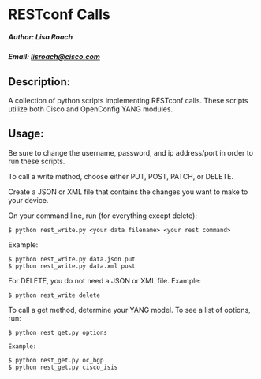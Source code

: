 # RESTconf Calls
##### Author: Lisa Roach
##### Email: lisroach@cisco.com

## Description:

A collection of python scripts implementing RESTconf calls. These scripts
utilize both Cisco and OpenConfig YANG modules. 

## Usage:

Be sure to change the username, password, and ip address/port in order
to run these scripts. 

To call a write method, choose either PUT, POST, PATCH, or DELETE. 

Create a JSON or XML file that contains the changes you want to make to
your device. 

On your command line, run (for everything except delete):

    $ python rest_write.py <your data filename> <your rest command>

Example:

    $ python rest_write.py data.json put
    $ python rest_write.py data.xml post

For DELETE, you do not need a JSON or XML file. Example:

    $ python rest_write delete

To call a get method, determine your YANG model. To see a list of options,
run:

    $ python rest_get.py options

    Example:

    $ python rest_get.py oc_bgp
    $ python rest_get.py cisco_isis
